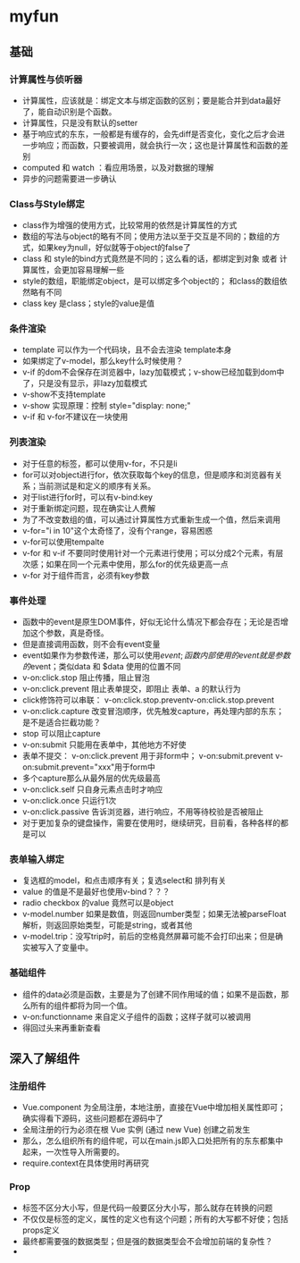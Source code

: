 # myfun #

## 基础 ##
### 计算属性与侦听器 ###
- 计算属性，应该就是：绑定文本与绑定函数的区别；要是能合并到data最好了，能自动识别是个函数。
- 计算属性，只是没有默认的setter
- 基于响应式的东东，一般都是有缓存的，会先diff是否变化，变化之后才会进一步响应；而函数，只要被调用，就会执行一次；这也是计算属性和函数的差别
- computed 和 watch ：看应用场景，以及对数据的理解
- 异步的问题需要进一步确认

### Class与Style绑定 ###
- class作为增强的使用方式，比较常用的依然是计算属性的方式
- 数组的写法与object的略有不同；使用方法以至于交互是不同的；数组的方式，如果key为null，好似就等于object的false了
- class 和 style的bind方式竟然是不同的；这么看的话，都绑定到对象 或者 计算属性，会更加容易理解一些
- style的数组，职能绑定object，是可以绑定多个object的； 和class的数组依然略有不同
- class key 是class；style的value是值

### 条件渲染 ###
- template 可以作为一个代码块，且不会去渲染 template本身
- 如果绑定了v-model，那么key什么时候使用？
- v-if 的dom不会保存在浏览器中，lazy加载模式；v-show已经加载到dom中了，只是没有显示，非lazy加载模式
- v-show不支持template
- v-show 实现原理：控制 style="display: none;"
- v-if 和 v-for不建议在一块使用

### 列表渲染 ###
- 对于任意的标签，都可以使用v-for，不只是li
- for可以对object进行for，依次获取每个key的信息，但是顺序和浏览器有关系；当前测试是和定义的顺序有关系。
- 对于list进行for时，可以有v-bind:key
- 对于重新绑定问题，现在确实让人费解
- 为了不改变数组的值，可以通过计算属性方式重新生成一个值，然后来调用
- v-for="i in 10"这个太奇怪了，没有个range，容易困惑
- v-for可以使用tempalte
- v-for 和 v-if 不要同时使用针对一个元素进行使用；可以分成2个元素，有层次感；如果在同一个元素中使用，那么for的优先级更高一点
- v-for 对于组件而言，必须有key参数

### 事件处理 ###
- 函数中的event是原生DOM事件，好似无论什么情况下都会存在；无论是否增加这个参数，真是奇怪。
- 但是直接调用函数，则不会有event变量
- event如果作为参数传递，那么可以使用$event; 函数内部使用的event就是参数的$event；类似data 和 $data 使用的位置不同
- v-on:click.stop 阻止传播，阻止冒泡
- v-on:click.prevent 阻止表单提交，即阻止 表单、a 的默认行为
- click修饰符可以串联： v-on:click.stop.preventv-on:click.stop.prevent
- v-on:click.capture 改变冒泡顺序，优先触发capture，再处理内部的东东；是不是适合拦截功能？
- stop 可以阻止capture
- v-on:submit 只能用在表单中，其他地方不好使
- 表单不提交： v-on:click.prevent  用于非form中； v-on:submit.prevent v-on:submit.prevent="xxx"用于form中
- 多个capture那么从最外层的优先级最高
- v-on:click.self 只自身元素点击时才响应
- v-on:click.once 只运行1次
- v-on:click.passive 告诉浏览器，进行响应，不用等待校验是否被阻止
- 对于更加复杂的键盘操作，需要在使用时，继续研究，目前看，各种各样的都是可以

### 表单输入绑定 ###
- 复选框的model，和点击顺序有关；复选select和 排列有关
- value 的值是不是最好也使用v-bind？？？
- radio checkbox 的value 竟然可以是object
- v-model.number 如果是数值，则返回number类型；如果无法被parseFloat解析，则返回原始类型，可能是string，或者其他
- v-model.trip：没写trip时，前后的空格竟然屏幕可能不会打印出来；但是确实被写入了变量中。

### 基础组件 ###
- 组件的data必须是函数，主要是为了创建不同作用域的值；如果不是函数，那么所有的组件都将为同一个值。
- v-on:functionname 来自定义子组件的函数；这样子就可以被调用
- 得回过头来再重新查看

## 深入了解组件 ##
### 注册组件 ###
- Vue.component 为全局注册，本地注册，直接在Vue中增加相关属性即可；确实得看下源码，这些问题都在源码中了
- 全局注册的行为必须在根 Vue 实例 (通过 new Vue) 创建之前发生
- 那么，怎么组织所有的组件呢，可以在main.js即入口处把所有的东东都集中起来，一次性导入所需要的。
- require.context在具体使用时再研究

### Prop ###
- 标签不区分大小写，但是代码一般要区分大小写，那么就存在转换的问题
- 不仅仅是标签的定义，属性的定义也有这个问题；所有的大写都不好使；包括props定义
- 最终都需要强的数据类型；但是强的数据类型会不会增加前端的复杂性？
- 